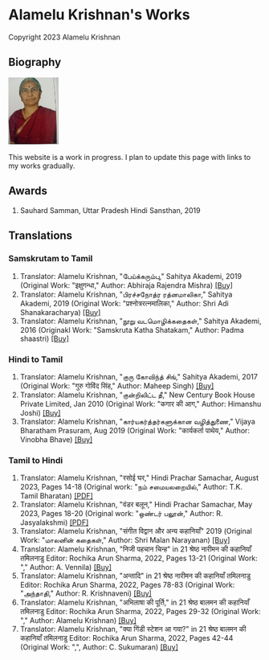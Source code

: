 # Alamelu Krishnan's Works

Copyright 2023 Alamelu Krishnan

## Biography

<img src="images/alamelu-krishnan-photo.jpg" width="100">

This website is a work in progress. I plan to update this page with links to my works gradually.

## Awards

  1. Sauhard Samman, Uttar Pradesh Hindi Sansthan, 2019

## Translations
### Samskrutam to Tamil

 1. Translator: Alamelu Krishnan, "பேய்க்கரும்பு," Sahitya Akademi, 2019 (Original Work: "इक्षुगन्धा," Author: Abhiraja Rajendra Mishra) [[Buy]](https://www.exoticindiaart.com/book/details/peikkarumbu-in-tamil-short-stories-mzh526/)
 1. Translator: Alamelu Krishnan, "பிரச்சநோத்ர ரத்னமாலிகா," Sahitya Akademi, 2019 (Original Work: "प्रश्नोत्ररत्नमालिका," Author: Shri Adi Shanakaracharya) [[Buy]](https://www.exoticindiaart.com/book/details/prasnottara-ratna-malika-in-24-indian-languages-nzt700/)
 1. Translator: Alamelu Krishnan, "நூறு வடமொழிக்கதைகள்," Sahitya Akademi, 2016 (Originakl Work: "Samskruta Katha Shatakam," Author: Padma shaastri) [[Buy]](https://www.amazon.com/Nooru-Vada-Mozhi-Kathaikal-tamil/dp/8126050098)

### Hindi to Tamil

 1. Translator: Alamelu Krishnan, "குரு கோவிந்த் சிங்," Sahitya Akademi, 2017 (Original Work: "गुरु गोविंद सिंह," Author: Maheep Singh) [[Buy]](https://centarambooks.com/product/%E0%AE%95%E0%AF%81%E0%AE%B0%E0%AF%81-%E0%AE%95%E0%AF%8B%E0%AE%B5%E0%AE%BF%E0%AE%A8%E0%AF%8D-%E0%AE%9A%E0%AE%BF%E0%AE%99%E0%AF%8D-guru-govind-singh/)
 1. Translator: Alamelu Krishnan, "குன்றிலிட்ட தீ," New Century Book House Private Limited, Jan 2010 (Original Work: "कगार की आग," Author: Himanshu Joshi) [[Buy]](https://www.noolulagam.com/tamil-book/3807/kuntrilitta-thee-book-type-kathaigal/)
 1. Translator: Alamelu Krishnan, "கார்யகர்த்தர்களுக்கான வழித்துணை," Vijaya Bharatham Prasuram, Aug 2019 (Original Work: "कार्यकर्ता पाथेय," Author: Vinobha Bhave) [[Buy]](https://vijayabharathambooks.com/books/kaaryakarthargalukkaana-vazhithunai/)

### Tamil to Hindi

  1. Translator: Alamelu Krishnan, "रसोई घर," Hindi Prachar Samachar, August 2023, Pages 14-18 (Original work: "நம் சமையலறையில்," Author: T.K. Tamil Bharatan) [[PDF]](files/08Aug2023Samachar.pdf)
  1. Translator: Alamelu Krishnan, "वंडर बलून," Hindi Prachar Samachar, May 2023, Pages 18-20 (Original work: "ஒண்டர் பலூன்," Author: R. Jasyalakshmi) [[PDF]](files/05May2023Samachar.pdf)
  1. Translator: Alamelu Krishnan, "संगीत विद्वान और अन्य कहानियाँ" 2019 (Original Work: "மாலனின் கதைகள்," Author: Shri Malan Narayanan) [[Buy]](https://www.flipkart.com/sangeet-vidwaan/p/itmfe9ygybfanrdy?pid=9788170104414&lid=LSTBOK9788170104414MPLGVV&marketplace=FLIPKART&cmpid=content_book_8965229628_gmc)
  1. Translator: Alamelu Krishnan, "निजी पहचान चिन्ह" in 21 श्रेष्ठ नारीमन की कहानियाँ तमिलनाडु Editor: Rochika Arun Sharma, 2022, Pages 13-21 (Original Work: "," Author: A. Vennila) [[Buy]](https://www.flipkart.com/21-shreshth-naariman-ki-kahaniyan/p/itmbeacca5f62956)
  1. Translator: Alamelu Krishnan, "अन्तादि" in 21 श्रेष्ठ नारीमन की कहानियाँ तमिलनाडु Editor: Rochika Arun Sharma, 2022, Pages 78-83 (Original Work: "அந்தாதி," Author: R. Krishnaveni) [[Buy]](https://www.flipkart.com/21-shreshth-naariman-ki-kahaniyan/p/itmbeacca5f62956)
  1. Translator: Alamelu Krishnan, "अभिलाषा की पूर्ति," in 21 श्रेष्ठ बालमन की कहानियाँ तमिलनाडु Editor: Rochika Arun Sharma, 2022, Pages 29-32 (Original Work: "," Author: Alamelu Krishnan) [[Buy]](https://idealbookdepot.com/product/21-shreshth-balman-ki-kahaniyan-tamilnadu/)
  1. Translator: Alamelu Krishnan, "क्या गिंडी स्टेशन आ गया?" in 21 श्रेष्ठ बालमन की कहानियाँ तमिलनाडु Editor: Rochika Arun Sharma, 2022, Pages 42-44 (Original Work: ",", Author: C. Sukumaran) [[Buy]](https://idealbookdepot.com/product/21-shreshth-balman-ki-kahaniyan-tamilnadu/)

     


